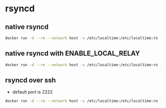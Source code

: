 # rsyncd

## native rsyncd
```sh
docker run -d --rm --network host -v /etc/localtime:/etc/localtime:ro -v /:/data -e TZ=CST-8 kaichao/rsyncd 
```
## native rsyncd with ENABLE_LOCAL_RELAY
```sh
docker run -d --rm --network host -v /etc/localtime:/etc/localtime:ro -v /:/data -e TZ=CST-8 -e ENABLE_LOCAL_RELAY=yes kaichao/rsyncd 
```
## rsyncd over ssh
- default port is 2222
```sh
docker run -d --rm --network host -v /etc/localtime:/etc/localtime:ro -v /:/data -e TZ=CST-8 -e TRANSPORT_TYPE=ssh kaichao/rsyncd 
```
